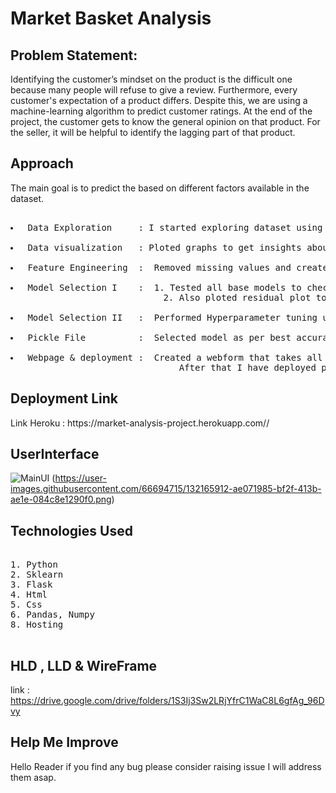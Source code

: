 # Market Basket Analysis
## Problem Statement:

<p>Identifying the customer’s mindset on the product is the difficult one because many people will refuse to give a review. Furthermore, every customer's expectation of a product differs. Despite this, we are using a machine-learning algorithm to predict customer ratings. At the end of the project, the customer gets to know the general opinion on that product. For the seller, it will be helpful to identify the lagging part of that product.</p>

## Approach
<p>The main goal is to predict the  based on different factors available in the dataset.</p>
<pre> 
<li> Data Exploration     : I started exploring dataset using pandas,numpy,matplotlib and seaborn. </li>
<li> Data visualization   : Ploted graphs to get insights about dependend and independed variables. </li>
<li> Feature Engineering  :  Removed missing values and created new features as per insights.</li>
<li> Model Selection I    :  1. Tested all base models to check the base accuracy.
                             2. Also ploted residual plot to check whether a model is a good fit or not.</li>
<li> Model Selection II   :  Performed Hyperparameter tuning using gridsearchCV and randomizedSearchCV.</li>
<li> Pickle File          :  Selected model as per best accuracy and created pickle file using joblib .</li>
<li> Webpage & deployment :  Created a webform that takes all the necessary inputs from user and shows output.
                                After that I have deployed project on heroku</li></pre>

## Deployment Link
<p> Link Heroku : https://market-analysis-project.herokuapp.com// <br>


## UserInterface
![MainUI](https://user-images.githubusercontent.com/66694715/132165908-7f233e90-cc90-4f34-b18a-40f74518d182.png)
 (https://user-images.githubusercontent.com/66694715/132165912-ae071985-bf2f-413b-ae1e-084c8e1290f0.png)

## Technologies Used
<pre> 
1. Python 
2. Sklearn
3. Flask
4. Html
5. Css
6. Pandas, Numpy  
8. Hosting

</pre>

## HLD , LLD & WireFrame
link : https://drive.google.com/drive/folders/1S3Ij3Sw2LRjYfrC1WaC8L6gfAg_96Dvy

## Help Me Improve
<p> Hello Reader if you find any bug please consider raising issue I will address them asap.</p>
